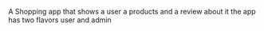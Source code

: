 A Shopping app that shows a user a products and a review about it  the app has two flavors user and admin
